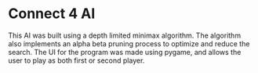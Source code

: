 # Connect 4 AI #
 
This AI was built using a depth limited minimax algorithm. The algorithm also implements an alpha beta pruning process to optimize and reduce the search. The UI for the program was made using pygame, and allows the user to play as both first or second player.
